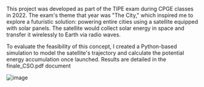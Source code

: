 This project was developed as part of the TIPE exam during CPGE classes in 2022. The exam's theme that year was "The City," which inspired me to explore a futuristic solution: powering entire cities using a satellite equipped with solar panels. The satellite would collect solar energy in space and transfer it wirelessly to Earth via radio waves.

To evaluate the feasibility of this concept, I created a Python-based simulation to model the satellite's trajectory and calculate the potential energy accumulation once launched.
Results are detailed in the finale_CSO.pdf document 

![image](https://github.com/user-attachments/assets/709d94b7-ff70-437f-90a2-b66d68363185)
